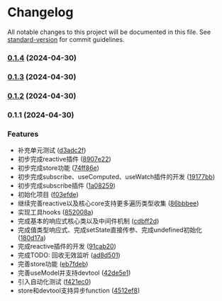 # Changelog

All notable changes to this project will be documented in this file. See [standard-version](https://github.com/conventional-changelog/standard-version) for commit guidelines.

### [0.1.4](https://github.com/enforcer-squad/rex/compare/v0.1.3...v0.1.4) (2024-04-30)

### [0.1.3](https://github.com/enforcer-squad/rex/compare/v0.1.2...v0.1.3) (2024-04-30)

### [0.1.2](https://enforcer/enforcer-squad/rex/compare/v0.1.1...v0.1.2) (2024-04-30)

### 0.1.1 (2024-04-30)


### Features

* 补充单元测试 ([d3adc2f](https://enforcer/enforcer-squad/rex/commit/d3adc2f54c1fec3a3f88c16cddd5799458851275))
* 初步完成reactive插件 ([8907e22](https://enforcer/enforcer-squad/rex/commit/8907e228cf2974785274d7b457c17b28f7dabb09))
* 初步完成store功能 ([74ff86e](https://enforcer/enforcer-squad/rex/commit/74ff86e6858e1dacc6e6b966044743d9f2f412a8))
* 初步完成subscribe、useComputed、useWatch插件的开发 ([19177bb](https://enforcer/enforcer-squad/rex/commit/19177bb4039c9ed022d98741299b09b0414b70f1))
* 初步完成subscribe插件 ([1a08259](https://enforcer/enforcer-squad/rex/commit/1a0825989f227c71de9eacb1978cd605c01a8793))
* 初始化项目 ([f03efde](https://enforcer/enforcer-squad/rex/commit/f03efde007f0cd0c92b62f6ca977929ff4f4b344))
* 继续完善reactive以及核心core支持更多遍历类型收集 ([86bbbee](https://enforcer/enforcer-squad/rex/commit/86bbbeefec114ec5c2d93c04f0e86276b402e5d8))
* 实现工具hooks ([852008a](https://enforcer/enforcer-squad/rex/commit/852008a8591fba538b4171dac1c0796408ce457b))
* 完成基本的响应式核心类以及中间件机制 ([cdbff2d](https://enforcer/enforcer-squad/rex/commit/cdbff2da82cd51fcf852a251db90612877d20a40))
* 完成值类型响应式、完成setState直接传参、完成undefined初始化 ([180d17a](https://enforcer/enforcer-squad/rex/commit/180d17aaa3172195c471156542a03c63d92e3307))
* 完成reactive插件的开发 ([91cab20](https://enforcer/enforcer-squad/rex/commit/91cab20108d732189fbca53c6bfce83d956f87a1))
* 完成TODO: 回收无效监听 ([ad8d501](https://enforcer/enforcer-squad/rex/commit/ad8d5016571920ce6950371bf117cdd456b29fc5))
* 完善store功能 ([eb7fdeb](https://enforcer/enforcer-squad/rex/commit/eb7fdeb4b1538a885b068cf8e52224ea390ba93d))
* 完善useModel并支持devtool ([42de5e1](https://enforcer/enforcer-squad/rex/commit/42de5e1f113a4254719baae3a9a2a43640dd57cd))
* 引入自动化测试 ([f421ec0](https://enforcer/enforcer-squad/rex/commit/f421ec00423b01e2bb41362df0abc886f5a93237))
* store和devtool支持异步function ([4512ef8](https://enforcer/enforcer-squad/rex/commit/4512ef8eed3418da9ba7e3a9dfe7ec250790bc44))
